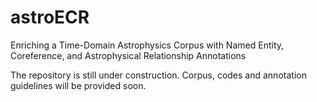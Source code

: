 # astroECR
Enriching a Time-Domain Astrophysics Corpus with Named Entity, Coreference, and Astrophysical Relationship Annotations


The repository is still under construction. Corpus, codes and annotation guidelines will be provided soon.
